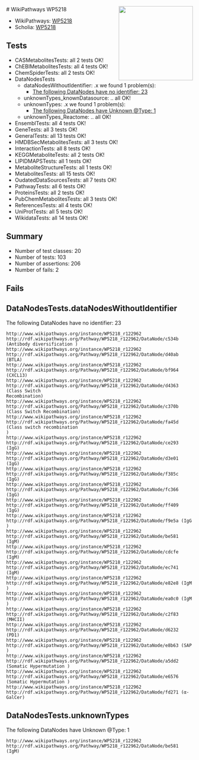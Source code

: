 <img style="float: right; width: 200px" src="https://upload.wikimedia.org/wikipedia/commons/thumb/8/83/Wplogo_with_text_500.png/640px-Wplogo_with_text_500.png" />
# WikiPathways WP5218

* WikiPathways: [WP5218](https://new.wikipathways.org/pathways/WP5218)
* Scholia: [WP5218](https://scholia.toolforge.org/wikipathways/WP5218)
## Tests
* CASMetabolitesTests: all 2 tests OK!
* ChEBIMetabolitesTests: all 4 tests OK!
* ChemSpiderTests: all 2 tests OK!
* DataNodesTests
    * dataNodesWithoutIdentifier: .x we found 1 problem(s):
        * [The following DataNodes have no identifier: 23](#8792c4b2)
    * unknownTypes_knownDatasource: .. all OK!
    * unknownTypes: .x we found 1 problem(s):
        * [The following DataNodes have Unknown @Type: 1](#839973df)
    * unknownTypes_Reactome: .. all OK!
* EnsemblTests: all 4 tests OK!
* GeneTests: all 3 tests OK!
* GeneralTests: all 13 tests OK!
* HMDBSecMetabolitesTests: all 3 tests OK!
* InteractionTests: all 8 tests OK!
* KEGGMetaboliteTests: all 2 tests OK!
* LIPIDMAPSTests: all 1 tests OK!
* MetaboliteStructureTests: all 1 tests OK!
* MetabolitesTests: all 15 tests OK!
* OudatedDataSourcesTests: all 7 tests OK!
* PathwayTests: all 6 tests OK!
* ProteinsTests: all 2 tests OK!
* PubChemMetabolitesTests: all 3 tests OK!
* ReferencesTests: all 4 tests OK!
* UniProtTests: all 5 tests OK!
* WikidataTests: all 14 tests OK!


## Summary

* Number of test classes: 20
* Number of tests: 103
* Number of assertions: 206
* Number of fails: 2

## Fails

<a name="8792c4b2" />

## DataNodesTests.dataNodesWithoutIdentifier

The following DataNodes have no identifier: 23
```
http://www.wikipathways.org/instance/WP5218_r122962 http://rdf.wikipathways.org/Pathway/WP5218_r122962/DataNode/c534b (Antibody diversification )
http://www.wikipathways.org/instance/WP5218_r122962 http://rdf.wikipathways.org/Pathway/WP5218_r122962/DataNode/d40ab (BTLA)
http://www.wikipathways.org/instance/WP5218_r122962 http://rdf.wikipathways.org/Pathway/WP5218_r122962/DataNode/bf964 (CXCL13)
http://www.wikipathways.org/instance/WP5218_r122962 http://rdf.wikipathways.org/Pathway/WP5218_r122962/DataNode/d4363 (Class Switch 
Recombination)
http://www.wikipathways.org/instance/WP5218_r122962 http://rdf.wikipathways.org/Pathway/WP5218_r122962/DataNode/c370b (Class Switch Recombination)
http://www.wikipathways.org/instance/WP5218_r122962 http://rdf.wikipathways.org/Pathway/WP5218_r122962/DataNode/fa45d (Class switch recombination
)
http://www.wikipathways.org/instance/WP5218_r122962 http://rdf.wikipathways.org/Pathway/WP5218_r122962/DataNode/ce293 (IgG)
http://www.wikipathways.org/instance/WP5218_r122962 http://rdf.wikipathways.org/Pathway/WP5218_r122962/DataNode/d3e01 (IgG)
http://www.wikipathways.org/instance/WP5218_r122962 http://rdf.wikipathways.org/Pathway/WP5218_r122962/DataNode/f385c (IgG)
http://www.wikipathways.org/instance/WP5218_r122962 http://rdf.wikipathways.org/Pathway/WP5218_r122962/DataNode/fc366 (IgG)
http://www.wikipathways.org/instance/WP5218_r122962 http://rdf.wikipathways.org/Pathway/WP5218_r122962/DataNode/ff409 (IgG)
http://www.wikipathways.org/instance/WP5218_r122962 http://rdf.wikipathways.org/Pathway/WP5218_r122962/DataNode/f9e5a (IgG
)
http://www.wikipathways.org/instance/WP5218_r122962 http://rdf.wikipathways.org/Pathway/WP5218_r122962/DataNode/be581 (IgM)
http://www.wikipathways.org/instance/WP5218_r122962 http://rdf.wikipathways.org/Pathway/WP5218_r122962/DataNode/cdcfe (IgM)
http://www.wikipathways.org/instance/WP5218_r122962 http://rdf.wikipathways.org/Pathway/WP5218_r122962/DataNode/ec741 (IgM)
http://www.wikipathways.org/instance/WP5218_r122962 http://rdf.wikipathways.org/Pathway/WP5218_r122962/DataNode/e82e8 (IgM
)
http://www.wikipathways.org/instance/WP5218_r122962 http://rdf.wikipathways.org/Pathway/WP5218_r122962/DataNode/ea0c0 (IgM
)
http://www.wikipathways.org/instance/WP5218_r122962 http://rdf.wikipathways.org/Pathway/WP5218_r122962/DataNode/c2f83 (MHCII)
http://www.wikipathways.org/instance/WP5218_r122962 http://rdf.wikipathways.org/Pathway/WP5218_r122962/DataNode/d6232 (PD1)
http://www.wikipathways.org/instance/WP5218_r122962 http://rdf.wikipathways.org/Pathway/WP5218_r122962/DataNode/e8b63 (SAP
)
http://www.wikipathways.org/instance/WP5218_r122962 http://rdf.wikipathways.org/Pathway/WP5218_r122962/DataNode/a5dd2 (Somatic Hypermutation )
http://www.wikipathways.org/instance/WP5218_r122962 http://rdf.wikipathways.org/Pathway/WP5218_r122962/DataNode/e6576 (Somatic Hypermutation )
http://www.wikipathways.org/instance/WP5218_r122962 http://rdf.wikipathways.org/Pathway/WP5218_r122962/DataNode/fd271 (α-GalCer)
```

<a name="839973df" />

## DataNodesTests.unknownTypes

The following DataNodes have Unknown @Type: 1
```
http://www.wikipathways.org/instance/WP5218_r122962 http://rdf.wikipathways.org/Pathway/WP5218_r122962/DataNode/be581 (IgM)
```

